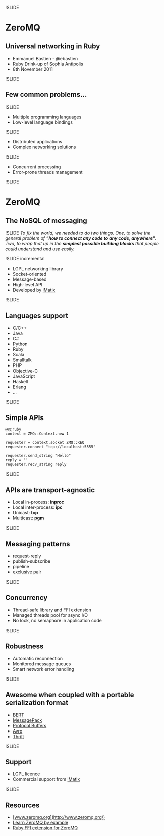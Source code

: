 !SLIDE
# ZeroMQ #
## Universal networking in Ruby ##
<div class="title_desc">
  <ul>
    <li>Emmanuel Bastien - @ebastien</li>
    <li>Ruby Drink-up of Sophia Antipolis</li>
    <li>8th November 2011</li>
  </ul>
</div>

!SLIDE
## Few common problems... ##

!SLIDE
* Multiple programming languages
* Low-level language bindings

!SLIDE
* Distributed applications
* Complex networking solutions

!SLIDE
* Concurrent processing
* Error-prone threads management

!SLIDE
# ZeroMQ #
## The NoSQL of messaging ##

!SLIDE
*To fix the world, we needed to do two things. One, to solve the general problem
of __"how to connect any code to any code, anywhere"__. Two, to wrap that up in
the __simplest possible building blocks__ that people could understand and use
easily.*

!SLIDE incremental
* LGPL networking library
* Socket-oriented
* Message-based
* High-level API
* Developed by [iMatix](http://www.imatix.com/)

!SLIDE
## Languages support ##
* C/C++
* Java
* C#
* Python
* Ruby
* Scala
* Smalltalk
* PHP
* Objective-C
* JavaScript
* Haskell
* Erlang
* ...

!SLIDE
## Simple APIs ##
    @@@ruby
    context = ZMQ::Context.new 1
    
    requester = context.socket ZMQ::REQ
    requester.connect "tcp://localhost:5555"
    
    requester.send_string "Hello"
    reply = ''
    requester.recv_string reply

!SLIDE
## APIs are transport-agnostic ##
* Local in-process: __inproc__
* Local inter-process: __ipc__
* Unicast: __tcp__
* Multicast: __pgm__

!SLIDE
## Messaging patterns ##
* request-reply
* publish-subscribe
* pipeline
* exclusive pair

!SLIDE
## Concurrency ##
* Thread-safe library and FFI extension
* Managed threads pool for async I/O
* No lock, no semaphore in application code

!SLIDE
## Robustness ##
* Automatic reconnection
* Monitored message queues
* Smart network error handling

!SLIDE
## Awesome when coupled with a portable serialization format ##
* [BERT](http://bert-rpc.org/)
* [MessagePack](http://msgpack.org/)
* [Protocol Buffers](http://code.google.com/p/protobuf/)
* [Avro](http://avro.apache.org/)
* [Thrift](http://thrift.apache.org/)

!SLIDE
## Support ##
* LGPL licence
* Commercial support from [iMatix](http://www.imatix.com/)

!SLIDE
## Resources ##
* [www.zeromq.org](http://www.zeromq.org/)
* [Learn ZeroMQ by example](https://github.com/andrewvc/learn-ruby-zeromq)
* [Ruby FFI extension for ZeroMQ](https://github.com/chuckremes/ffi-rzmq)

